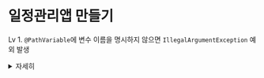 # 일정관리앱 만들기

Lv 1. `@PathVariable`에 변수 이름을 명시하지 않으면 `IllegalArgumentException` 예외 발생

<details>
    <summary>자세히</summary>

<!-- summary 아래 한칸 공백 두고 내용 삽입 -->

</details>
